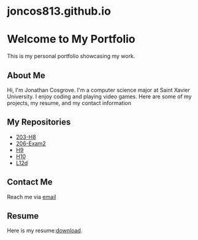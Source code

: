 # joncos813.github.io
<!DOCTYPE html>
<html>
<head>
    <title>Welcome to My GitHub Portfolio</title>
</head>
<body>
    <h1>Welcome to My Portfolio</h1>
    <p>This is my personal portfolio showcasing my work.</p>    
    <section id="about">
        <h2>About Me</h2>
        <p>Hi, I'm Jonathan Cosgrove. I'm a computer science major at Saint Xavier University. I enjoy coding and playing video games. Here are some of my projects, my resume, and my contact information</p>
    </section>
    <section id="repositories">
        <h2>My Repositories</h2>
        <ul>
            <li><a href="https://github.com/joncos813/203-H8">203-H8</a></li>
            <li><a href="https://github.com/joncos813/206-Exam2">206-Exam2</a></li>
            <li><a href="https://github.com/joncos813/H9">H9</a></li>
            <li><a href="https://github.com/joncos813/H10">H10</a></li>
            <li><a href="https://github.com/joncos813/L12d">L12d</a></li>
        </ul>
    </section>
    <section id="contact">
        <h2>Contact Me</h2>
        <p>Reach me via <a href="mailto:cosgrove.j02@mymail.sxu.edu">email</a></p>
    </section>
    <section id="resume">
    <h2>Resume</h2>
    <p>Here is my resume:<a href="https://github.com/joncos813/resume/raw/main/Resume%20FINAL%20DRAFT%20(1).pdf" target="_blank">download</a>.</p>
</section>
</body>
</html>
